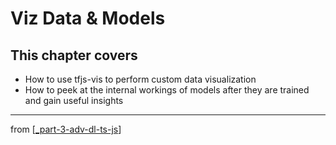 # Viz Data & Models

## This chapter covers
- How to use tfjs-vis to perform custom data visualization
- How to peek at the internal workings of models after they are trained and gain useful insights
---
from [[_part-3-adv-dl-ts-js]]

[//begin]: # "Autogenerated link references for markdown compatibility"
[_part-3-adv-dl-ts-js]: ../_part-3-adv-dl-ts-js.md "Part 3 Adv DL TS JS"
[//end]: # "Autogenerated link references"